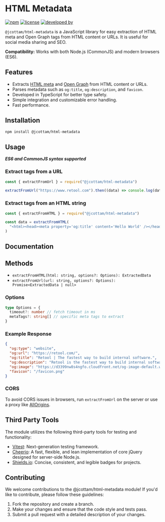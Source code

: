 # HTML Metadata

[![npm](https://img.shields.io/npm/v/%40jcottam%2Fhtml-metadata)](https://www.npmjs.com/package/@jcottam/html-metadata)
[![license](https://img.shields.io/npm/l/%40jcottam%2Fhtml-metadata)](https://en.wikipedia.org/wiki/MIT_license)
[![developed by](https://img.shields.io/badge/developed_by-javascript.johnny-white)](http://www.johnryancottam.com)

`@jcottam/html-metadata` is a JavaScript library for easy extraction of HTML meta and Open Graph tags from HTML content or URLs. It is useful for social media sharing and SEO.

**Compatibility:** Works with both Node.js (CommonJS) and modern browsers (ES6).

<!-- ![HTML metadata](https://imagedelivery.net/6poAymKUmuHuReMW_n6-MA/45759903-8755-4aa4-a718-e0176107d800/public) -->

## Features

<!-- ![NodeJS](https://img.shields.io/badge/server-6DA55F?style=for-the-badge&logo=node.js&logoColor=white) ![JavaScript](https://img.shields.io/badge/browser-%23323330.svg?style=for-the-badge&logo=javascript&logoColor=%23F7DF1E)
![TypeScript](https://img.shields.io/badge/typescript-%23007ACC.svg?style=for-the-badge&logo=typescript&logoColor=white) -->

- Extracts [HTML meta](https://www.w3schools.com/tags/tag_meta.asp) and [Open Graph](https://ogp.me/) from HTML content or URLs.
- Parses metadata such as `og:title`, `og:description`, and `favicon`.
- Developed in TypeScript for better type safety.
- Simple integration and customizable error handling.
- Fast performance.

## Installation

```sh
npm install @jcottam/html-metadata
```

## Usage

**_ES6 and CommonJS syntax supported_**

### Extract tags from a URL

```ts
const { extractFromUrl } = require("@jcottam/html-metadata")

extractFromUrl("https://www.retool.com").then((data) => console.log(data))
```

### Extract tags from an HTML string

```ts
const { extractFromHTML } = require("@jcottam/html-metadata")

const data = extractFromHTML(
  "<html><head><meta property='og:title' content='Hello World' /></head></html>"
)
```

## Documentation

## Methods

- `extractFromHTML(html: string, options?: Options): ExtractedData`
- `extractFromUrl(url: string, options?: Options): Promise<ExtractedData | null>`

### Options

```ts
type Options = {
  timeout?: number // fetch timeout in ms
  metaTags?: string[] // specific meta tags to extract
}
```

### Example Response

```json
{
  "og:type": "website",
  "og:url": "https://retool.com/",
  "og:title": "Retool | The fastest way to build internal software.",
  "og:description": "Retool is the fastest way to build internal software. Use Retool's building blocks to build apps and workflow automations that connect to your databases and APIs, instantly.",
  "og:image": "https://d3399nw8s4ngfo.cloudfront.net/og-image-default.webp",
  "favicon": "/favicon.png"
}
```

### CORS

To avoid CORS issues in browsers, run `extractFromUrl` on the server or use a proxy like [AllOrigins](https://api.allorigins.win).

## Third Party Tools

The module utilizes the following third-party tools for testing and functionality:

- [Vitest](https://vitest.dev/): Next-generation testing framework.
- [Cheerio](https://www.npmjs.com/package/cheerio): A fast, flexible, and lean implementation of core jQuery designed for server-side Node.js.
- [Shields.io](https://shields.io/): Concise, consistent, and legible badges for projects.

## Contributing

We welcome contributions to the @jcottam/html-metadata module! If you'd like to contribute, please follow these guidelines:

1. Fork the repository and create a branch.
1. Make your changes and ensure that the code style and tests pass.
1. Submit a pull request with a detailed description of your changes.
